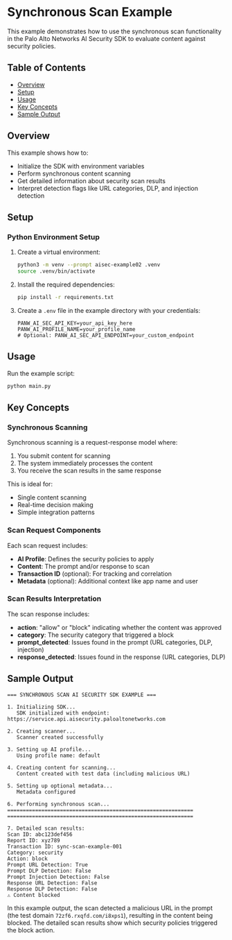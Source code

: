 # Synchronous Scan Example

This example demonstrates how to use the synchronous scan functionality in the Palo Alto Networks AI Security SDK to evaluate content against security policies.

## Table of Contents

- [Overview](#overview)
- [Setup](#setup)
- [Usage](#usage)
- [Key Concepts](#key-concepts)
- [Sample Output](#sample-output)

## Overview

This example shows how to:
- Initialize the SDK with environment variables
- Perform synchronous content scanning
- Get detailed information about security scan results
- Interpret detection flags like URL categories, DLP, and injection detection

## Setup

### Python Environment Setup

1. Create a virtual environment:
   ```bash
   python3 -m venv --prompt aisec-example02 .venv
   source .venv/bin/activate
   ```

2. Install the required dependencies:
   ```bash
   pip install -r requirements.txt
   ```

3. Create a `.env` file in the example directory with your credentials:
   ```
   PANW_AI_SEC_API_KEY=your_api_key_here
   PANW_AI_PROFILE_NAME=your_profile_name
   # Optional: PANW_AI_SEC_API_ENDPOINT=your_custom_endpoint
   ```

## Usage

Run the example script:

```bash
python main.py
```

## Key Concepts

### Synchronous Scanning

Synchronous scanning is a request-response model where:
1. You submit content for scanning
2. The system immediately processes the content
3. You receive the scan results in the same response

This is ideal for:
- Single content scanning
- Real-time decision making
- Simple integration patterns

### Scan Request Components

Each scan request includes:
- **AI Profile**: Defines the security policies to apply
- **Content**: The prompt and/or response to scan
- **Transaction ID** (optional): For tracking and correlation
- **Metadata** (optional): Additional context like app name and user

### Scan Results Interpretation

The scan response includes:
- **action**: "allow" or "block" indicating whether the content was approved
- **category**: The security category that triggered a block
- **prompt_detected**: Issues found in the prompt (URL categories, DLP, injection)
- **response_detected**: Issues found in the response (URL categories, DLP)

## Sample Output

```
=== SYNCHRONOUS SCAN AI SECURITY SDK EXAMPLE ===

1. Initializing SDK...
   SDK initialized with endpoint: https://service.api.aisecurity.paloaltonetworks.com

2. Creating scanner...
   Scanner created successfully

3. Setting up AI profile...
   Using profile name: default

4. Creating content for scanning...
   Content created with test data (including malicious URL)

5. Setting up optional metadata...
   Metadata configured

6. Performing synchronous scan...
============================================================
============================================================

7. Detailed scan results:
Scan ID: abc123def456
Report ID: xyz789
Transaction ID: sync-scan-example-001
Category: security
Action: block
Prompt URL Detection: True
Prompt DLP Detection: False
Prompt Injection Detection: False
Response URL Detection: False
Response DLP Detection: False
⚠️ Content blocked
```

In this example output, the scan detected a malicious URL in the prompt (the test domain `72zf6.rxqfd.com/i8xps1`), resulting in the content being blocked. The detailed scan results show which security policies triggered the block action.
